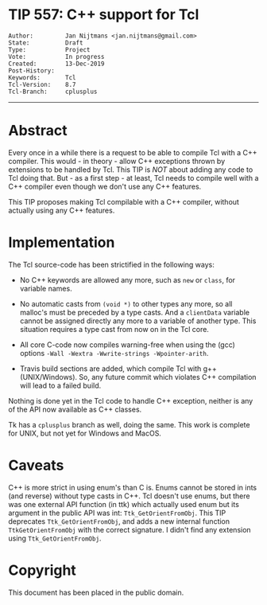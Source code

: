 # TIP 557: C++ support for Tcl
	Author:         Jan Nijtmans <jan.nijtmans@gmail.com>
	State:          Draft
	Type:           Project
	Vote:           In progress
	Created:        13-Dec-2019
	Post-History:
	Keywords:       Tcl
	Tcl-Version:    8.7
	Tcl-Branch:     cplusplus
-----

# Abstract

Every once in a while there is a request to be able to compile Tcl with a C++ compiler. This
would - in theory - allow C++ exceptions thrown by extensions to be handled by Tcl. This TIP
is _NOT_ about adding any code to Tcl doing that. But - as a first step - at least, Tcl needs
to compile well with a C++ compiler even though we don't use any C++ features.

This TIP proposes making Tcl compilable with a C++ compiler, without actually
using any C++ features.

# Implementation

The Tcl source-code has been strictified in the following ways:

 * No C++ keywords are allowed any more, such as `new` or `class`, for variable names.

 * No automatic casts from `(void *)` to other types any more, so all malloc's must be
   preceded by a type casts. And a `clientData` variable cannot be assigned directly
   any more to a variable of another type. This situation requires a type cast from
   now on in the Tcl core.

 * All core C-code now compiles warning-free when using the (gcc) options
   `-Wall -Wextra -Wwrite-strings -Wpointer-arith`.

 * Travis build sections are added, which compile Tcl with g++ (UNIX/Windows). So,
   any future commit which violates C++ compilation will lead to a failed build.

Nothing is done yet in the Tcl code to handle C++ exception, neither is any of the
API now available as C++ classes.

Tk has a `cplusplus` branch as well, doing the same. This work is complete for
UNIX, but not yet for Windows and MacOS.

# Caveats

C++ is more strict in using enum's than C is. Enums cannot be stored in
ints (and reverse) without type casts in C++. Tcl doesn't use enums, but there
was one external API function (in ttk) which actually used enum but
its argument in the public API was int: `Ttk_GetOrientFromObj`.
This TIP deprecates `Ttk_GetOrientFromObj`, and adds a new internal
function `TtkGetOrientFromObj` with the correct signature. I didn't
find any extension using `Ttk_GetOrientFromObj`.

# Copyright

This document has been placed in the public domain.
